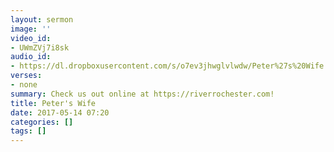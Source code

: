 ```yaml
---
layout: sermon
image: ''
video_id:
- UWmZVj7i8sk
audio_id:
- https://dl.dropboxusercontent.com/s/o7ev3jhwglvlwdw/Peter%27s%20Wife.mp3?dl=0
verses:
- none
summary: Check us out online at https://riverrochester.com!
title: Peter's Wife
date: 2017-05-14 07:20
categories: []
tags: []
---
```

